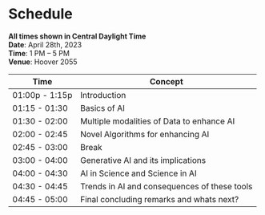 # Schedule

**All times shown in Central Daylight Time**
<br>
**Date**: April 28th, 2023
<br>
**Time**: 1 PM – 5 PM
<br>
**Venue**: Hoover 2055
<br>

| Time | Concept | 
|------|---------|
| 01:00p - 1:15p | Introduction |
| 01:15 - 01:30 | Basics of AI | 
| 01:30 - 02:00| Multiple modalities of Data to enhance AI | 
| 02:00 - 02:45| Novel Algorithms for enhancing AI | 
| 02:45 - 03:00| Break | 
| 03:00 - 04:00| Generative AI and its implications | 
| 04:00 - 04:30| AI in Science and Science in AI | 
| 04:30 - 04:45| Trends in AI and consequences of these tools | 
| 04:45 - 05:00| Final concluding remarks and whats next? | 
